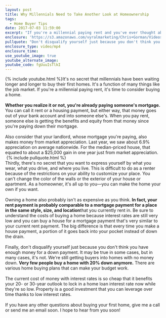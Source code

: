 ```yaml
---
layout: post
title: Why Millennials Need to Take Another Look at Homeownership
tags:
  - Home Buyer Tips
date: 2017-07-03 11:59:00
excerpt: "If you're a millennial paying rent and you've ever thought about making the leap to homeownership, listen up."
enclosure: 'https://s3.amazonaws.com/vyralmarketing/Chris+Gorman/Videos/Triangle+Area+Real+Estate-+Attention+Millennials+Currently+Renting.mp4'
pullquote: "Don't disqualify yourself just because you don't think you have enough money for a down payment."
enclosure_type: video/mp4
enclosure_time:
use_youtube_image: true
youtube_alternate_image:
youtube_code: fgUuuIsTlkI
---
```



{% include youtube.html %}It's no secret that millennials have been waiting longer and longer to buy their first homes. It's a function of many things like the job market. If you're a millennial paying rent, it's time to consider buying a home.
<br>
<br>**Whether you realize it or not, you're already paying someone's mortgage.** You can call it rent or a housing payment, but either way, that money goes out of your bank account and into someone else's. When you pay rent, someone else is getting the benefits and equity from that money since you're paying down their mortgage.
<br>
<br>Also consider that your landlord, whose mortgage you're paying, also makes money from market appreciation. Last year, we saw about 6.9% appreciation on average nationwide. For the median-priced house, that equated to about a $25,000 gain in one year just from market appreciation.
<br> {% include pullquote.html %}
<br>Thirdly, there's no secret that you want to express yourself by what you wear, what you drive, and where you live. This is difficult to do as a renter because of the restrictions on your ability to customize your place. You can't change the color of the walls or the exterior of your house or apartment. As a homeowner, it's all up to you—you can make the home your own if you want.
<br>
<br>Owning a home also probably isn't as expensive as you think. **In fact, your rent payment is probably comparable to a mortgage payment for a place in the same style, size, and location**that you currently rent in. Be sure to understand the costs of buying a home because interest rates are still very low and you can buy a house for a mortgage payment that's very similar to your current rent payment. The big difference is that every time you make a house payment, a portion of it goes back into your pocket instead of down the drain.
<br>
<br>Finally, don't disqualify yourself just because you don't think you have enough money for a down payment. It may be true in some cases, but in many cases, it's not. We're still getting buyers into homes with no money down. **Very few people buy a home with 20% down anymore.** There are various home buying plans that can make your budget work.
<br>
<br>The current cost of money with interest rates is so cheap that it benefits your 20- or 30-year outlook to lock in a home loan interest rate now while they're so low. Property is a good investment that you can leverage over time thanks to low interest rates.
<br>
<br>If you have any other questions about buying your first home, give me a call or send me an email soon. I hope to hear from you soon!